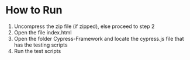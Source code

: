 # How to Run

1. Uncompress the zip file (if zipped), else proceed to step 2
2. Open the file index.html
3. Open the folder Cypress-Framework and locate the cypress.js file that has the testing scripts
4. Run the test scripts
